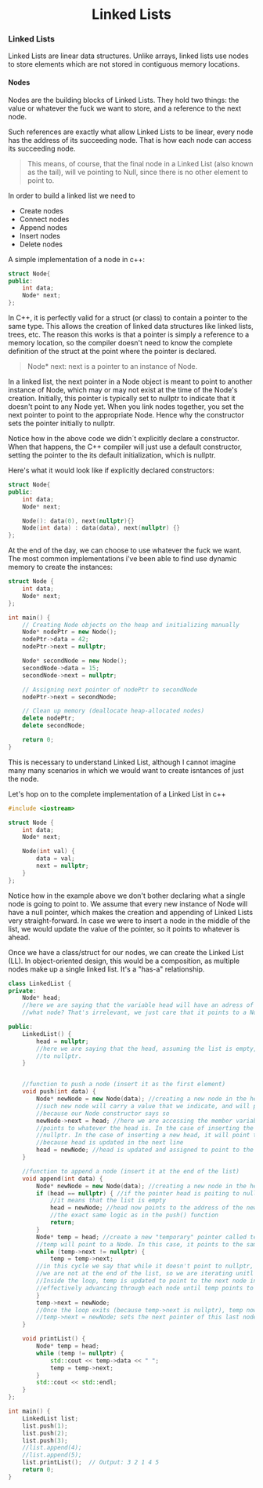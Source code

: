 <div align="center">
  <h1>Linked Lists</h1>
</div>

### Linked Lists
Linked Lists are linear data structures. Unlike arrays, linked lists use nodes to store elements which are not stored in contiguous memory locations.

#### Nodes

Nodes are the building blocks of Linked Lists. They hold two things: the value or whatever the fuck we want to store, and a reference to the next node.

Such references are exactly what allow Linked Lists to be linear, every node has the address of its succeeding node. That is how each node can access its succeeding node. 
> This means, of course, that the final node in a Linked List (also known as the tail), will ve pointing to Null, since there is no other element to point to. 


In order to build a linked list we need to
* Create nodes
* Connect nodes
* Append nodes
* Insert nodes
* Delete nodes


A simple implementation of a node in c++:

```cpp
struct Node{
public:    
    int data;
    Node* next;
};
```

In C++, it is perfectly valid for a struct (or class) to contain a pointer to the same type. This allows the creation of linked data structures like linked lists, trees, etc. The reason this works is that a pointer is simply a reference to a memory location, so the compiler doesn't need to know the complete definition of the struct at the point where the pointer is declared.

>Node* next: next is a pointer to an instance of Node.
 

In a linked list, the next pointer in a Node object is meant to point to another instance of Node, which may or may not exist at the time of the Node's creation. Initially, this pointer is typically set to nullptr to indicate that it doesn't point to any Node yet. When you link nodes together, you set the next pointer to point to the appropriate Node. Hence why the constructor sets the pointer initially to nullptr.

Notice how in the above code we didn´t explicitly declare a constructor. When that happens, the C++ compiler will just use a default constructor, setting the pointer to the its default initialization, which is nullptr.

Here's what it would look like if explicitly declared constructors:

```cpp
struct Node{
public:    
    int data;
    Node* next;

    Node(): data(0), next(nullptr){}
    Node(int data) : data(data), next(nullptr) {}
};
```

At the end of the day, we can choose to use whatever the fuck we want. The most common implementations i've been able to find use dynamic memory to create the instances:

```cpp
struct Node {
    int data;
    Node* next;
};

int main() {
    // Creating Node objects on the heap and initializing manually
    Node* nodePtr = new Node();
    nodePtr->data = 42;
    nodePtr->next = nullptr;

    Node* secondNode = new Node();
    secondNode->data = 15;
    secondNode->next = nullptr;

    // Assigning next pointer of nodePtr to secondNode
    nodePtr->next = secondNode;

    // Clean up memory (deallocate heap-allocated nodes)
    delete nodePtr;
    delete secondNode;

    return 0;
}

```

This is necessary to understand Linked List, although I cannot imagine many many scenarios in which we would want to create isntances
of just the node.

Let's hop on to the complete implementation of a Linked List in c++

```cpp
#include <iostream>

struct Node {
    int data;
    Node* next;

    Node(int val) {
        data = val;
        next = nullptr;
    }
};
```

Notice how in the example above we don't bother declaring what a single node is going to point to.
We assume that every new instance of Node will have a null pointer, which makes the creation and appending
of Linked Lists very straight-forward. In case we were to insert a node in the middle of the list,
we would update the value of the pointer, so it points to whatever is ahead.

Once we have a class/struct for our nodes, we can create the Linked List (LL). In object-oriented design,
this would be a composition, as multiple nodes make up a single linked list. It's a "has-a" relationship. 

```cpp
class LinkedList {
private:
    Node* head;
    //here we are saying that the variable head will have an adress of a Node.
    //what node? That's irrelevant, we just care that it points to a Node.

public:
    LinkedList() {
        head = nullptr;
        //here we are saying that the head, assuming the list is empty, will point
        //to nullptr. 
    }


    //function to push a node (insert it as the first element)
    void push(int data) {
        Node* newNode = new Node(data); //creating a new node in the heap.
        //such new node will carry a value that we indicate, and will point to nullptr
        //because our Node constructor says so
        newNode->next = head; //here we are accessing the member variable next, and saying that it
        //points to whatever the head is. In the case of inserting the very first node, it will point to 
        //nullptr. In the case of inserting a new head, it will point to the adress of the old head
        //because head is updated in the next line 
        head = newNode; //head is updated and assigned to point to the address of newNode
    }

    //function to append a node (insert it at the end of the list)
    void append(int data) {
        Node* newNode = new Node(data); //creating a new node in the heap
        if (head == nullptr) { //if the pointer head is poiting to nullptr
            //it means that the list is empty
            head = newNode; //head now points to the address of the new node
            //the exact same logic as in the push() function
            return;
        }
        Node* temp = head; //create a new "temporary" pointer called temp
        //temp will point to a Node. In this case, it points to the same adress as the head
        while (temp->next != nullptr) {
            temp = temp->next;
        //in this cycle we say that while it doesn't point to nullptr, it means that
        //we are not at the end of the list, so we are iterating unitl we reach the end
        //Inside the loop, temp is updated to point to the next node in the list (temp = temp->next), 
        //effectively advancing through each node until temp points to the last node.
        }
        temp->next = newNode;
        //Once the loop exits (because temp->next is nullptr), temp now points to the last node in the list.
        //temp->next = newNode; sets the next pointer of this last node to point to newNode, thereby appending newNode at the end of the linked list.
    }

    void printList() {
        Node* temp = head;
        while (temp != nullptr) {
            std::cout << temp->data << " ";
            temp = temp->next;
        }
        std::cout << std::endl;
    }
};

int main() {
    LinkedList list;
    list.push(1);
    list.push(2);
    list.push(3);
    //list.append(4);
    //list.append(5);
    list.printList();  // Output: 3 2 1 4 5
    return 0;
}

```

